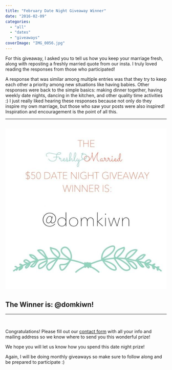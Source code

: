 ```yaml
---
title: "February Date Night Giveaway Winner"
date: "2016-02-09"
categories: 
  - "all"
  - "dates"
  - "giveaways"
coverImage: "IMG_0056.jpg"
---
```


For this giveaway, I asked you to tell us how you keep your marriage fresh, along with reposting a freshly married quote from our insta. I truly loved reading the responses from those who participated!

A response that was similar among multiple entries was that they try to keep each other a priority among new situations like having babies. Other responses were back to the simple basics: making dinner together, having weekly date nights, dancing in the kitchen, and other quality time activities :) I just really liked hearing these responses because not only do they inspire my own marriage, but those who saw your posts were also inspired! Inspiration and encouragement is the point of all this.

* * *

## ![IMG_0099](images/IMG_0099.jpg)

## The Winner is: @domkiwn!

* * *

 

Congratulations! Please fill out our [contact form](http://freshlymarried.com/contact/) with all your info and mailing address so we know where to send you this wonderful prize!

We hope you will let us know how you spend this date night prize!

Again, I will be doing monthly giveaways so make sure to follow along and be prepared to participate :)
